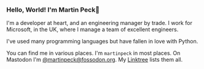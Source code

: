 ### Hello, World! I'm Martin Peck👋

I'm a developer at heart, and an engineering manager by trade. I work for Microsoft, in the UK, where I manage a team of excellent engineers.

I've used many programming languages but have fallen in love with Python.

You can find me in various places. I'm `martinpeck` in most places. On Mastodon I'm <a rel="me" href="https://fosstodon.org/@martinpeck">@martinpeck@fossodon.org</a>. My [Linktree](http://linktr.ee/martinpeck) lists them all.

<!--
**martinpeck/martinpeck** is a ✨ _special_ ✨ repository because its `README.md` (this file) appears on your GitHub profile.

Here are some ideas to get you started:

- 🔭 I’m currently working on ...
- 🌱 I’m currently learning ...
- 👯 I’m looking to collaborate on ...
- 🤔 I’m looking for help with ...
- 💬 Ask me about ...
- 📫 How to reach me: ...
- 😄 Pronouns: ...
- ⚡ Fun fact: ...
-->
